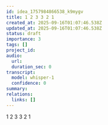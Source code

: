 ```yaml
---
id: idea_1757984866538_k9mygv
title: 1 2 3 3 2 1
created_at: 2025-09-16T01:07:46.538Z
updated_at: 2025-09-16T01:07:46.538Z
status: draft
importance: 3
tags: []
project_id: 
audio:
  url: 
  duration_sec: 0
transcript:
  model: whisper-1
  confidence: 0
summary: 
relations:
  links: []
---
```


1 2 3 3 2 1